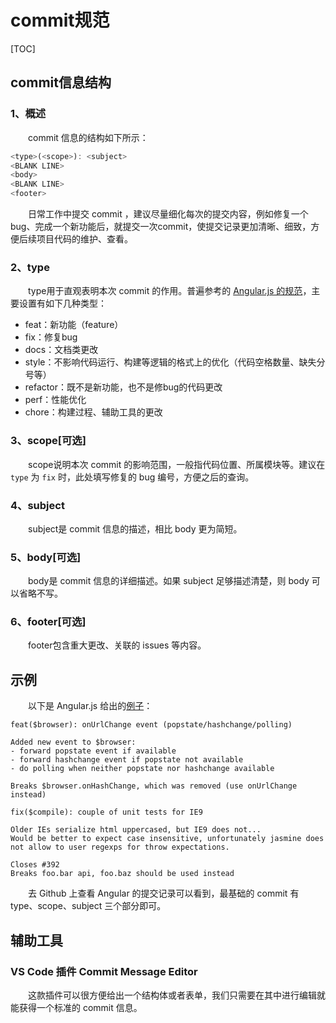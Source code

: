 # commit规范

[TOC]

## commit信息结构

### 1、概述

&emsp;&emsp;commit 信息的结构如下所示：

```javascript
<type>(<scope>): <subject>
<BLANK LINE>
<body>
<BLANK LINE>
<footer>
```

&emsp;&emsp;日常工作中提交 commit ，建议尽量细化每次的提交内容，例如修复一个 bug、完成一个新功能后，就提交一次commit，使提交记录更加清晰、细致，方便后续项目代码的维护、查看。

### 2、type

&emsp;&emsp;type用于直观表明本次 commit 的作用。普遍参考的 [Angular.js 的规范](https://github.com/angular/angular.js/blob/master/DEVELOPERS.md#-git-commit-guidelines)，主要设置有如下几种类型：

- feat：新功能（feature）
- fix：修复bug
- docs：文档类更改
- style：不影响代码运行、构建等逻辑的格式上的优化（代码空格数量、缺失分号等）
- refactor：既不是新功能，也不是修bug的代码更改
- perf：性能优化
- chore：构建过程、辅助工具的更改

### 3、scope[可选]

&emsp;&emsp;scope说明本次 commit 的影响范围，一般指代码位置、所属模块等。建议在 `type` 为 `fix` 时，此处填写修复的 bug 编号，方便之后的查询。

### 4、subject

&emsp;&emsp;subject是 commit 信息的描述，相比 body 更为简短。

### 5、body[可选]

&emsp;&emsp;body是 commit 信息的详细描述。如果 subject 足够描述清楚，则 body 可以省略不写。

### 6、footer[可选]

&emsp;&emsp;footer包含重大更改、关联的 issues 等内容。

## 示例

&emsp;&emsp;以下是 Angular.js 给出的[例子](https://docs.google.com/document/d/1QrDFcIiPjSLDn3EL15IJygNPiHORgU1_OOAqWjiDU5Y/edit#heading=h.8sw072iehlhg)：

```
feat($browser): onUrlChange event (popstate/hashchange/polling)

Added new event to $browser:
- forward popstate event if available
- forward hashchange event if popstate not available
- do polling when neither popstate nor hashchange available

Breaks $browser.onHashChange, which was removed (use onUrlChange instead)
```

```
fix($compile): couple of unit tests for IE9

Older IEs serialize html uppercased, but IE9 does not...
Would be better to expect case insensitive, unfortunately jasmine does
not allow to user regexps for throw expectations.

Closes #392
Breaks foo.bar api, foo.baz should be used instead
```

&emsp;&emsp;去 Github 上查看 Angular 的提交记录可以看到，最基础的 commit 有 type、scope、subject 三个部分即可。

## 辅助工具

### VS Code 插件 Commit Message Editor

&emsp;&emsp;这款插件可以很方便给出一个结构体或者表单，我们只需要在其中进行编辑就能获得一个标准的 commit 信息。
